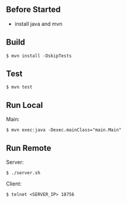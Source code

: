 ## Before Started

- install java and mvn

## Build

```
$ mvn install -DskipTests
```

## Test

```
$ mvn test
```

## Run Local

Main:
```
$ mvn exec:java -Dexec.mainClass="main.Main"
```

## Run Remote

Server:
```
$ ./server.sh
```

Client:
```
$ telnet <SERVER_IP> 18756
```
